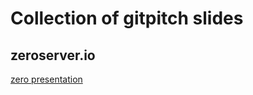 # Collection of gitpitch slides

## zeroserver.io
[zero presentation](https://github.com/h9h/slides?p=zero)
